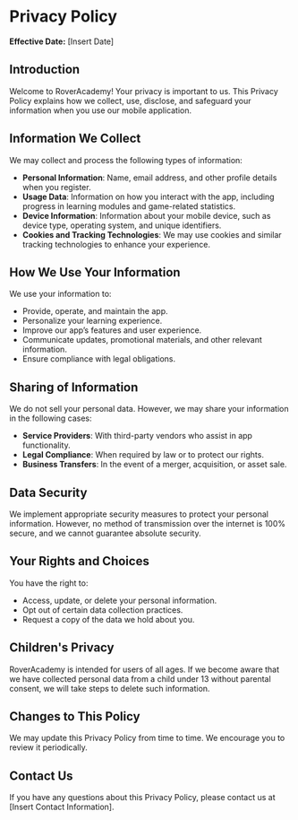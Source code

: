 # Privacy Policy

**Effective Date:** [Insert Date]

## Introduction
Welcome to RoverAcademy! Your privacy is important to us. This Privacy Policy explains how we collect, use, disclose, and safeguard your information when you use our mobile application.

## Information We Collect
We may collect and process the following types of information:

- **Personal Information**: Name, email address, and other profile details when you register.
- **Usage Data**: Information on how you interact with the app, including progress in learning modules and game-related statistics.
- **Device Information**: Information about your mobile device, such as device type, operating system, and unique identifiers.
- **Cookies and Tracking Technologies**: We may use cookies and similar tracking technologies to enhance your experience.

## How We Use Your Information
We use your information to:

- Provide, operate, and maintain the app.
- Personalize your learning experience.
- Improve our app’s features and user experience.
- Communicate updates, promotional materials, and other relevant information.
- Ensure compliance with legal obligations.

## Sharing of Information
We do not sell your personal data. However, we may share your information in the following cases:

- **Service Providers**: With third-party vendors who assist in app functionality.
- **Legal Compliance**: When required by law or to protect our rights.
- **Business Transfers**: In the event of a merger, acquisition, or asset sale.

## Data Security
We implement appropriate security measures to protect your personal information. However, no method of transmission over the internet is 100% secure, and we cannot guarantee absolute security.

## Your Rights and Choices
You have the right to:

- Access, update, or delete your personal information.
- Opt out of certain data collection practices.
- Request a copy of the data we hold about you.

## Children's Privacy
RoverAcademy is intended for users of all ages. If we become aware that we have collected personal data from a child under 13 without parental consent, we will take steps to delete such information.

## Changes to This Policy
We may update this Privacy Policy from time to time. We encourage you to review it periodically.

## Contact Us
If you have any questions about this Privacy Policy, please contact us at [Insert Contact Information].
